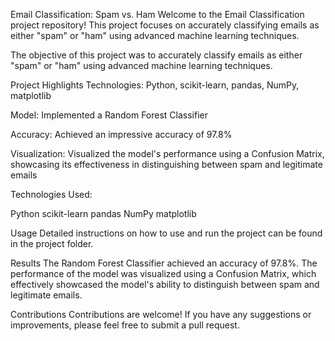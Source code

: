 Email Classification: Spam vs. Ham
Welcome to the Email Classification project repository! This project focuses on accurately classifying emails as either "spam" or "ham" using advanced machine learning techniques.

The objective of this project was to accurately classify emails as either "spam" or "ham" using advanced machine learning techniques.

Project Highlights
Technologies: Python, scikit-learn, pandas, NumPy, matplotlib

Model: Implemented a Random Forest Classifier

Accuracy: Achieved an impressive accuracy of 97.8%

Visualization: Visualized the model's performance using a Confusion Matrix, showcasing its effectiveness in distinguishing between spam and legitimate emails

Technologies Used:

Python
scikit-learn
pandas
NumPy
matplotlib

Usage
Detailed instructions on how to use and run the project can be found in the project folder.

Results
The Random Forest Classifier achieved an accuracy of 97.8%. The performance of the model was visualized using a Confusion Matrix, which effectively showcased the model's ability to distinguish between spam and legitimate emails.

Contributions
Contributions are welcome! If you have any suggestions or improvements, please feel free to submit a pull request.
